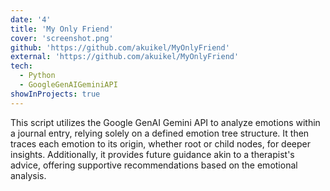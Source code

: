 ```yaml
---
date: '4'
title: 'My Only Friend'
cover: 'screenshot.png'
github: 'https://github.com/akuikel/MyOnlyFriend'
external: 'https://github.com/akuikel/MyOnlyFriend'
tech:
  - Python
  - GoogleGenAIGeminiAPI
showInProjects: true
---
```


This script utilizes the Google GenAI Gemini API to analyze emotions within a journal entry, relying solely on a defined emotion tree structure. It then traces each emotion to its origin, whether root or child nodes, for deeper insights. Additionally, it provides future guidance akin to a therapist's advice, offering supportive recommendations based on the emotional analysis.


